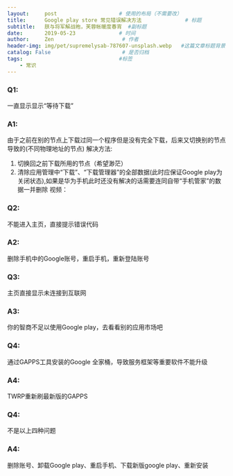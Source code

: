 ```yaml
---
layout:     post                    # 使用的布局（不需要改）
title:      Google play store 常见错误解决方法              # 标题
subtitle:   朕与将军解战袍，芙蓉帐暖度春宵  #副标题
date:       2019-05-23              # 时间
author:     Zen                      # 作者
header-img: img/pet/supremelysab-787607-unsplash.webp   #这篇文章标题背景图片
catalog: False                       # 是否归档
tags:                               #标签
    - 常识
---
```

### Q1:
一直显示显示“等待下载”
### A1:
由于之前在别的节点上下载过同一个程序但是没有完全下载，后来又切换别的节点导致的(不同物理地址的节点)
解决方法:
1. 切换回之前下载所用的节点（希望渺茫）
2. 清除应用管理中“下载”、“下载管理器”的全部数据(此时应保证Google play为关闭状态),如果是华为手机此时还没有解决的话需要连同自带“手机管家”的数据一并删除
视频：

### Q2:
不能进入主页，直接提示错误代码
### A2:
删除手机中的Google账号，重启手机，重新登陆账号
### Q3:
主页直接显示未连接到互联网
### A3:
你的智商不足以使用Google play，去看看别的应用市场吧
### Q4:
通过GAPPS工具安装的Google 全家桶，导致服务框架等重要软件不能升级
### A4:
TWRP重新刷最新版的GAPPS
### Q4: 
不是以上四种问题
### A4:
删除账号、卸载Google play、重启手机、下载新版google play、重新安装
